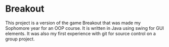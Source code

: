 # Breakout

This project is a version of the game Breakout that was made my Sophomore year for an OOP course. It is written in Java using swing for GUI elements. It was also my first experience with git for source control on a group project.


